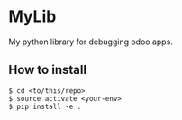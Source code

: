 # MyLib

My python library for debugging odoo apps.

## How to install
```
$ cd <to/this/repo>
$ source activate <your-env>
$ pip install -e .
```
